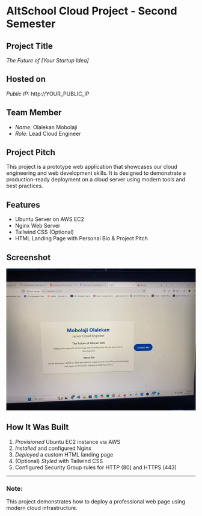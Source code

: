 # AltSchool Cloud Project - Second Semester

## Project Title
*The Future of [Your Startup Idea]*

## Hosted on
*Public IP:* http://YOUR_PUBLIC_IP

## Team Member
- *Name:* Olalekan Mobolaji
- *Role:* Lead Cloud Engineer

## Project Pitch
This project is a prototype web application that showcases our cloud engineering and web development skills. It is designed to demonstrate a production-ready deployment on a cloud server using modern tools and best practices.

## Features
- Ubuntu Server on AWS EC2
- Nginx Web Server
- Tailwind CSS (Optional)
- HTML Landing Page with Personal Bio & Project Pitch

## Screenshot
![Screenshot](image.jpg)

## How It Was Built
1. *Provisioned* Ubuntu EC2 instance via AWS
2. *Installed* and configured Nginx
3. *Deployed* a custom HTML landing page
4. (Optional) *Styled* with Tailwind CSS
5. Configured Security Group rules for HTTP (80) and HTTPS (443)

---

### Note:
This project demonstrates how to deploy a professional web page using modern cloud infrastructure.